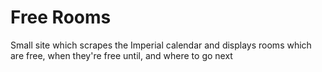 # Free Rooms
Small site which scrapes the Imperial calendar and displays rooms which are free, when they're free until, and where to go next
